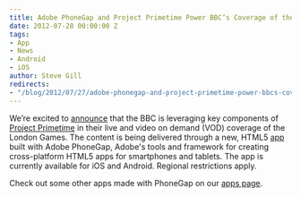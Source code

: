 ```yaml
---
title: Adobe PhoneGap and Project Primetime Power BBC’s Coverage of the Olympics
date: 2012-07-28 00:00:00 Z
tags:
- App
- News
- Android
- iOS
author: Steve Gill
redirects:
- "/blog/2012/07/27/adobe-phonegap-and-project-primetime-power-bbcs-coverage-of-the-olympics/"
---
```


We’re excited to [announce](http://www.adobe.com/aboutadobe/pressroom/pressreleases/201207/072612AdobeBBCOlympics.html) that the BBC is leveraging key components of [Project Primetime](http://www.adobe.com/solutions/project-primetime.html) in their live and video on demand (VOD) coverage of the London Games. The content is being delivered through a new, HTML5 [app](http://www.bbc.co.uk/sport/0/olympics/18810308) built with Adobe PhoneGap, Adobe's tools and framework for creating cross-platform HTML5 apps for smartphones and tablets. The app is currently available for iOS and Android. Regional restrictions apply.

Check out some other apps made with PhoneGap on our [apps page](http://phonegap.com/app).
